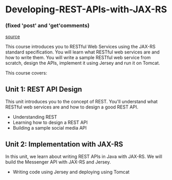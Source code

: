 # Developing-REST-APIs-with-JAX-RS 
### (fixed 'post' and 'get'comments)
[source](https://javabrains.io/courses/javaee_jaxrs/)

This course introduces you to RESTful Web Services using the JAX-RS standard specification. You will learn what RESTful web services are and how to write them. You will write a sample RESTful web service from scratch, design the APIs, implement it using Jersey and run it on Tomcat.

This course covers:

## Unit 1: REST API Design
This unit introduces you to the concept of REST. You'll understand what RESTful web services are and how to design a good REST API.
- Understanding REST
- Learning how to design a REST API
- Building a sample social media API

## Unit 2: Implementation with JAX-RS
In this unit, we learn about writing REST APIs in Java with JAX-RS. We will build the Messenger API with JAX-RS and Jersey.
- Writing code using Jersey and deploying using Tomcat

